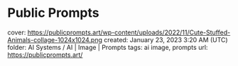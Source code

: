 # Public Prompts

cover: https://publicprompts.art/wp-content/uploads/2022/11/Cute-Stuffed-Animals-collage-1024x1024.png
created: January 23, 2023 3:20 AM (UTC)
folder: AI Systems / AI | Image | Prompts
tags: ai image, prompts
url: https://publicprompts.art/